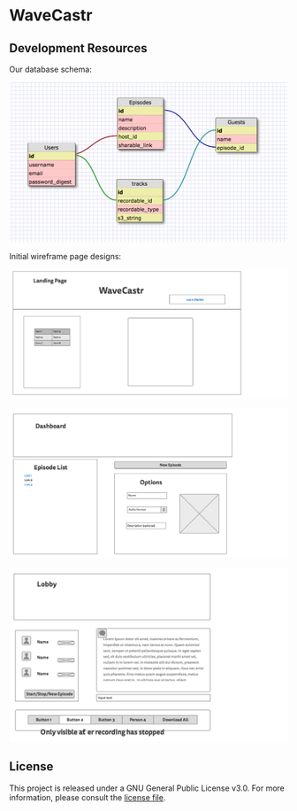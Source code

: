 # WaveCastr



## Development Resources


Our database schema:

![schema](/public/schema.png?raw=true)

Initial wireframe page designs:

![index](/public/index.png?raw=true)

![dashboard](/public/dashboard.png?raw=true)

![lobby](/public/lobby.png?raw=true)





## License

This project is released under a GNU General Public License v3.0. For more information, please consult the [license file](/license.txt).
